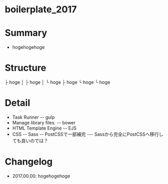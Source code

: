 boilerplate_2017
======================

# Summary
- hogehogehoge

# Structure
├ hoge
│  ├ hoge
│  └ hoge
├ hoge
└ hoge
   └ hoge

# Detail
- Task Runner
-- gulp
- Manage library files.
-- bower
- HTML Template Engine
-- EJS
- CSS
-- Sass
-- PostCSSで一部補完
--- Sassから完全にPostCSSへ移行しても良いのでは？

# Changelog
- 2017.00.00: hogehogehoge